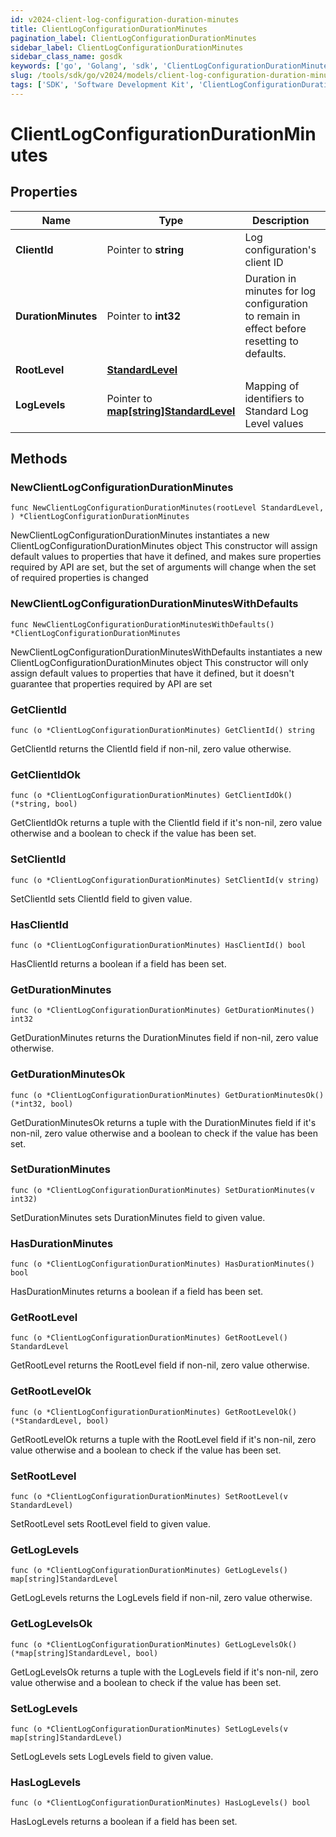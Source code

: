 ```yaml
---
id: v2024-client-log-configuration-duration-minutes
title: ClientLogConfigurationDurationMinutes
pagination_label: ClientLogConfigurationDurationMinutes
sidebar_label: ClientLogConfigurationDurationMinutes
sidebar_class_name: gosdk
keywords: ['go', 'Golang', 'sdk', 'ClientLogConfigurationDurationMinutes', 'V2024ClientLogConfigurationDurationMinutes'] 
slug: /tools/sdk/go/v2024/models/client-log-configuration-duration-minutes
tags: ['SDK', 'Software Development Kit', 'ClientLogConfigurationDurationMinutes', 'V2024ClientLogConfigurationDurationMinutes']
---
```


# ClientLogConfigurationDurationMinutes

## Properties

Name | Type | Description | Notes
------------ | ------------- | ------------- | -------------
**ClientId** | Pointer to **string** | Log configuration&#39;s client ID | [optional] 
**DurationMinutes** | Pointer to **int32** | Duration in minutes for log configuration to remain in effect before resetting to defaults. | [optional] [default to 240]
**RootLevel** | [**StandardLevel**](standard-level) |  | 
**LogLevels** | Pointer to [**map[string]StandardLevel**](standard-level) | Mapping of identifiers to Standard Log Level values | [optional] 

## Methods

### NewClientLogConfigurationDurationMinutes

`func NewClientLogConfigurationDurationMinutes(rootLevel StandardLevel, ) *ClientLogConfigurationDurationMinutes`

NewClientLogConfigurationDurationMinutes instantiates a new ClientLogConfigurationDurationMinutes object
This constructor will assign default values to properties that have it defined,
and makes sure properties required by API are set, but the set of arguments
will change when the set of required properties is changed

### NewClientLogConfigurationDurationMinutesWithDefaults

`func NewClientLogConfigurationDurationMinutesWithDefaults() *ClientLogConfigurationDurationMinutes`

NewClientLogConfigurationDurationMinutesWithDefaults instantiates a new ClientLogConfigurationDurationMinutes object
This constructor will only assign default values to properties that have it defined,
but it doesn't guarantee that properties required by API are set

### GetClientId

`func (o *ClientLogConfigurationDurationMinutes) GetClientId() string`

GetClientId returns the ClientId field if non-nil, zero value otherwise.

### GetClientIdOk

`func (o *ClientLogConfigurationDurationMinutes) GetClientIdOk() (*string, bool)`

GetClientIdOk returns a tuple with the ClientId field if it's non-nil, zero value otherwise
and a boolean to check if the value has been set.

### SetClientId

`func (o *ClientLogConfigurationDurationMinutes) SetClientId(v string)`

SetClientId sets ClientId field to given value.

### HasClientId

`func (o *ClientLogConfigurationDurationMinutes) HasClientId() bool`

HasClientId returns a boolean if a field has been set.

### GetDurationMinutes

`func (o *ClientLogConfigurationDurationMinutes) GetDurationMinutes() int32`

GetDurationMinutes returns the DurationMinutes field if non-nil, zero value otherwise.

### GetDurationMinutesOk

`func (o *ClientLogConfigurationDurationMinutes) GetDurationMinutesOk() (*int32, bool)`

GetDurationMinutesOk returns a tuple with the DurationMinutes field if it's non-nil, zero value otherwise
and a boolean to check if the value has been set.

### SetDurationMinutes

`func (o *ClientLogConfigurationDurationMinutes) SetDurationMinutes(v int32)`

SetDurationMinutes sets DurationMinutes field to given value.

### HasDurationMinutes

`func (o *ClientLogConfigurationDurationMinutes) HasDurationMinutes() bool`

HasDurationMinutes returns a boolean if a field has been set.

### GetRootLevel

`func (o *ClientLogConfigurationDurationMinutes) GetRootLevel() StandardLevel`

GetRootLevel returns the RootLevel field if non-nil, zero value otherwise.

### GetRootLevelOk

`func (o *ClientLogConfigurationDurationMinutes) GetRootLevelOk() (*StandardLevel, bool)`

GetRootLevelOk returns a tuple with the RootLevel field if it's non-nil, zero value otherwise
and a boolean to check if the value has been set.

### SetRootLevel

`func (o *ClientLogConfigurationDurationMinutes) SetRootLevel(v StandardLevel)`

SetRootLevel sets RootLevel field to given value.


### GetLogLevels

`func (o *ClientLogConfigurationDurationMinutes) GetLogLevels() map[string]StandardLevel`

GetLogLevels returns the LogLevels field if non-nil, zero value otherwise.

### GetLogLevelsOk

`func (o *ClientLogConfigurationDurationMinutes) GetLogLevelsOk() (*map[string]StandardLevel, bool)`

GetLogLevelsOk returns a tuple with the LogLevels field if it's non-nil, zero value otherwise
and a boolean to check if the value has been set.

### SetLogLevels

`func (o *ClientLogConfigurationDurationMinutes) SetLogLevels(v map[string]StandardLevel)`

SetLogLevels sets LogLevels field to given value.

### HasLogLevels

`func (o *ClientLogConfigurationDurationMinutes) HasLogLevels() bool`

HasLogLevels returns a boolean if a field has been set.


